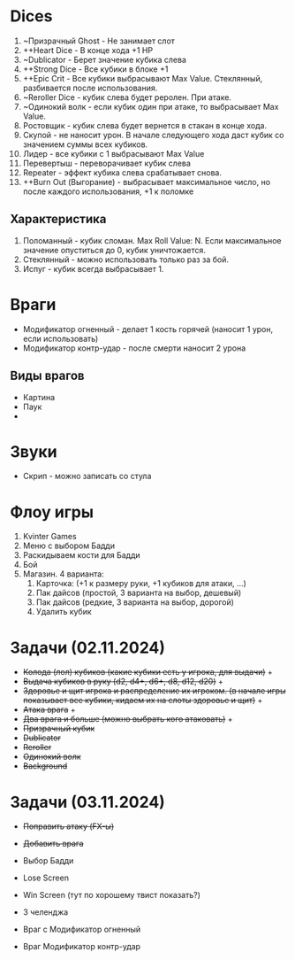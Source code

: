 # Dices

1. ~Призрачный Ghost - Не занимает слот
2. ++Heart Dice - В конце хода +1 HP
3. ~Dublicator - Берет значение кубика слева
4. ++Strong Dice - Все кубики в блоке +1
5. ++Epic Crit - Все кубики выбрасывают Max Value. Стеклянный, разбивается после использования.
6. ~Reroller Dice - кубик слева будет реролен. При атаке.
7. ~Одинокий волк - если кубик один при атаке, то выбрасывает Max Value.
8. Ростовщик - кубик слева будет вернется в стакан в конце хода.
9. Скупой - не наносит урон. В начале следующего хода даст кубик со значением суммы всех кубиков.
10. Лидер - все кубики с 1 выбрасывают Max Value
11. Перевертыш - переворачивает кубик слева
12. Repeater - эффект кубика слева срабатывает снова.
13. ++Burn Out (Выгорание) - выбрасывает максимальное число, но после каждого использования, +1 к поломке 

## Характеристика
1. Поломанный - кубик сломан. Max Roll Value: N. Если максимальное значение опуститься до 0, кубик уничтожается.
2. Стеклянный - можно использовать только раз за бой.
3. Испуг - кубик всегда выбрасывает 1.

# Враги
- Модификатор огненный - делает 1 кость горячей (наносит 1 урон, если использовать)
- Модификатор контр-удар - после смерти наносит 2 урона

## Виды врагов
- Картина
- Паук
- 

# Звуки
- Скрип - можно записать со стула

# Флоу игры
1. Kvinter Games
2. Меню с выбором Бадди
3. Раскидываем кости для Бадди
4. Бой 
5. Магазин. 4 варианта: 
    1. Карточка: (+1 к размеру руки, +1 кубиков для атаки, ...)
    2. Пак дайсов (простой, 3 варианта на выбор, дешевый)
    3. Пак дайсов (редкие, 3 варианта на выбор, дорогой)
    4. Удалить кубик

# Задачи (02.11.2024)
- ~~Колода (лол) кубиков (какие кубики есть у игрока, для выдачи)~~ +
- ~~Выдача кубиков в руку (d2, d4+, d6+, d8, d12, d20)~~ +
- ~~Здоровье и щит игрока и распределение их игроком. (в начале игры показывает все кубики, кидаем их на слоты здоровье и щит)~~ +
- ~~Атака врага~~ +
- ~~Два врага и больше (можно выбрать кого атаковать)~~ +
- ~~Призрачный кубик~~
- ~~Dublicator~~
- ~~Reroller~~
- ~~Одинокий волк~~
- ~~Background~~

# Задачи (03.11.2024)
- ~~Поправить атаку (FX-ы)~~
- ~~Добавить врага~~

- Выбор Бадди
- Lose Screen
- Win Screen (тут по хорошему твист показать?)
- 3 челенджа
- Враг с Модификатор огненный
- Враг Модификатор контр-удар